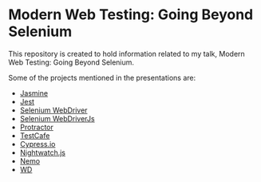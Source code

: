 # Modern Web Testing: Going Beyond Selenium

This repository is created to hold information related to my talk, Modern Web Testing: Going Beyond Selenium.

Some of the projects mentioned in the presentations are:
- [Jasmine](https://jasmine.github.io/)
- [Jest](https://jestjs.io/)
- [Selenium WebDriver](https://www.seleniumhq.org/projects/webdriver/)
- [Selenium WebDriverJs](https://github.com/SeleniumHQ/selenium/wiki/WebDriverJs)
- [Protractor](https://www.protractortest.org/#/)
- [TestCafe](https://github.com/DevExpress/testcafe)
- [Cypress.io](https://www.cypress.io/)
- [Nightwatch.js](http://nightwatchjs.org/)
- [Nemo](http://nemo.js.org/)
- [WD](https://github.com/admc/wd)
